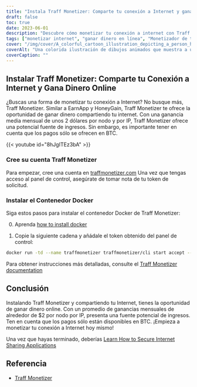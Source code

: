 ```yaml
---
title: "Instala Traff Monetizer: Comparte tu conexión a Internet y gana dinero online"
draft: false
toc: true
date: 2023-06-01
description: "Descubre cómo monetizar tu conexión a internet con Traff Monetizer y gana dinero sin esfuerzo, ofreciéndote una potencial fuente de ingresos a través de compartir tu internet."
tags: ["monetizar internet", "ganar dinero en línea", "Monetizador de tráfico", "compartir conexión a internet", "ingresos pasivos", "Pagos en BTC", "ganar desde casa", "compartir internet", "oportunidades de ganar dinero en línea", "ganar con Traff Monetizer", "plataforma de monetización", "ganar dinero con internet", "obtener ingresos pasivos", "monetización de internet", "ganar bitcoin", "compartir internet no utilizado", "flujo de ingresos en internet", "ganar con contenedor Docker", "potencial de ingresos en línea", "red para compartir internet", "ganar con nodo por IP", "ingresos por internet", "Ganancia de BTC", "ingresos de internet", "ganar compartiendo internet", "Tutorial de Traff Monetizer", "guía de monetización de internet", "ganar con conexión a internet", "Creación de una cuenta Traff Monetizer", "Instalación Docker de Traff Monetizer"]
cover: "/img/cover/A_colorful_cartoon_illustration_depicting_a_person_holding.png"
coverAlt: "Una colorida ilustración de dibujos animados que muestra a una persona sosteniendo un globo terráqueo con líneas de red que conectan varios dispositivos, representando el concepto de compartir Internet y ganar dinero."
coverCaption: ""
---
```


## Instalar Traff Monetizer: Comparte tu Conexión a Internet y Gana Dinero Online

¿Buscas una forma de monetizar tu conexión a Internet? No busque más, Traff Monetizer. Similar a EarnApp y HoneyGain, Traff Monetizer te ofrece la oportunidad de ganar dinero compartiendo tu internet. Con una ganancia media mensual de unos 2 dólares por nodo y por IP, Traff Monetizer ofrece una potencial fuente de ingresos. Sin embargo, es importante tener en cuenta que los pagos sólo se ofrecen en BTC.

{{< youtube id="8hJgITEz3bA" >}}

### Cree su cuenta Traff Monetizer
Para empezar, cree una cuenta en [traffmonetizer.com](https://traffmonetizer.com/?aff=1389828&utm_source=traffmonetizerdockerguide) Una vez que tengas acceso al panel de control, asegúrate de tomar nota de tu token de solicitud.

### Instalar el Contenedor Docker
Siga estos pasos para instalar el contenedor Docker de Traff Monetizer:

0. Aprenda [how to install docker](https://simeononsecurity.com/other/creating-profitable-low-powered-crypto-miners/#installing-docker)

1. Copie la siguiente cadena y añádale el token obtenido del panel de control:
```bash
docker run -td --name traffmonetizer traffmonetizer/cli start accept --token YOUR_TOKEN
```

Para obtener instrucciones más detalladas, consulte el [Traff Monetizer documentation](https://traffmonetizer.com/?aff=1389828&utm_source=traffmonetizerdockerguide)


## Conclusión

Instalando Traff Monetizer y compartiendo tu Internet, tienes la oportunidad de ganar dinero online. Con un promedio de ganancias mensuales de alrededor de $2 por nodo por IP, presenta una fuente potencial de ingresos. Ten en cuenta que los pagos sólo están disponibles en BTC. ¡Empieza a monetizar tu conexión a Internet hoy mismo!

Una vez que hayas terminado, deberías [Learn How to Secure Internet Sharing Applications](https://simeononsecurity.com/other/how-to-secure-internet-sharing-applications/)

## Referencia

- [Traff Monetizer](https://traffmonetizer.com/?aff=1389828&utm_source=traffmonetizerdockerguide)


